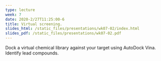 ```yaml
---
type: lecture
week: 7
date: 2020-2/27T11:25:00-6
title: Virtual screening.
slides_html: /static_files/presentations/wk07-02/index.html
slides_pdf: /static_files/presentations/wk07-02.pdf
---
```

Dock a virtual chemical library against your target using AutoDock Vina. Identify lead compounds.
